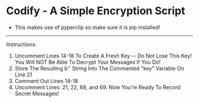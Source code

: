 # Codify - A Simple Encryption Script
* This makes use of pyperclip so make sure it is pip installed!
-------------
Instructions:
1. Uncomment Lines 14-18 To Create A Fresh Key
-- Do Not Lose This Key!
You Will NOT Be Able To Decrypt Your Messages If You Do!
2. Store The Resulting b'' String Into The Commented "key" Variable On Line 21
3. Comment Out Lines 14-18
4. Uncomment Lines: 21, 22, 68, and 69. Now You're Ready To Record Secret Messages!
